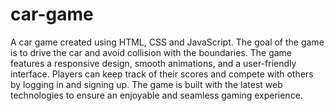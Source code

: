 # car-game
 A car game created using HTML, CSS and JavaScript. The goal of the game is to drive the car and avoid collision with the boundaries. The game features a responsive design, smooth animations, and a user-friendly interface. Players can keep track of their scores and compete with others by logging in and signing up. The game is built with the latest web technologies to ensure an enjoyable and seamless gaming experience.
